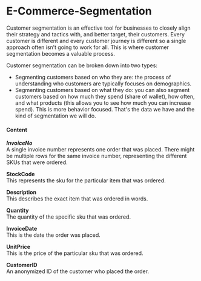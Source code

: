 # E-Commerce-Segmentation
Customer segmentation is an effective tool for businesses to closely align their strategy and tactics with, and better target, their customers. Every customer is different and every customer journey is different so a single approach often isn’t going to work for all. This is where customer segmentation becomes a valuable process.

Customer segmentation can be broken down into two types:

 - Segmenting customers based on who they are: the process of understanding who customers are typically focuses on demographics.
 - Segmenting customers based on what they do: you can also segment customers based on how much they spend (share of wallet), how often, and what products (this allows you to see how much you can increase spend). This is more behavior focused. That's the data we have and the kind of segmentation we will do.

#### Content
***InvoiceNo*** </br>
A single invoice number represents one order that was placed. There might be multiple rows for the same invoice number, representing the different SKUs that were ordered.

**StockCode** </br>
This represents the sku for the particular item that was ordered.

**Description** </br>
This describes the exact item that was ordered in words.

**Quantity** </br>
The quantity of the specific sku that was ordered.

**InvoiceDate** </br>
This is the date the order was placed.

**UnitPrice** </br>
This is the price of the particular sku that was ordered.

**CustomerID** </br>
An anonymized ID of the customer who placed the order.

